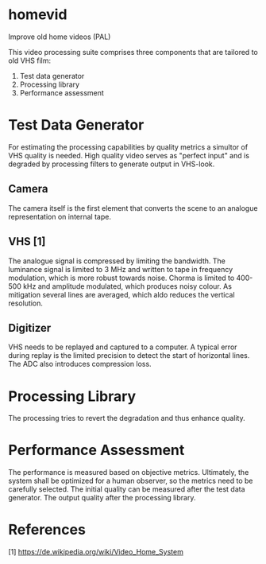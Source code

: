 # homevid
Improve old home videos (PAL)

This video processing suite comprises three components that are tailored to old VHS film:
1. Test data generator
2. Processing library
3. Performance assessment

# Test Data Generator
For estimating the processing capabilities by quality metrics a simultor of VHS quality is needed. High quality video serves as "perfect input" and is degraded by processing filters to generate output in VHS-look. 

## Camera
The camera itself is the first element that converts the scene to an analogue representation on internal tape.

## VHS [1]
The analogue signal is compressed by limiting the bandwidth. The luminance signal is limited to 3 MHz and written to tape in frequency modulation, which is more robust towards noise. Chorma is limited to 400-500 kHz and amplitude modulated, which produces noisy colour. As mitigation several lines are averaged, which aldo reduces the vertical resolution.

## Digitizer
VHS needs to be replayed and captured to a computer. A typical error during replay is the limited precision to detect the start of horizontal lines. The ADC also introduces compression loss. 

# Processing Library
The processing tries to revert the degradation and thus enhance quality. 

# Performance Assessment
The performance is measured based on objective metrics. Ultimately, the system shall be optimized for a human observer, so the metrics need to be carefully selected. The initial quality can be measured after the test data generator. The output quality after the processing library.

# References
[1] https://de.wikipedia.org/wiki/Video_Home_System
